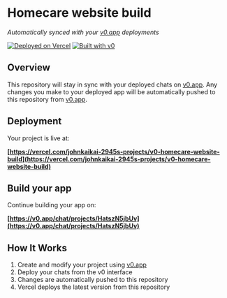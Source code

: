 # Homecare website build

*Automatically synced with your [v0.app](https://v0.app) deployments*

[![Deployed on Vercel](https://img.shields.io/badge/Deployed%20on-Vercel-black?style=for-the-badge&logo=vercel)](https://vercel.com/johnkaikai-2945s-projects/v0-homecare-website-build)
[![Built with v0](https://img.shields.io/badge/Built%20with-v0.app-black?style=for-the-badge)](https://v0.app/chat/projects/HatszN5jbUv)

## Overview

This repository will stay in sync with your deployed chats on [v0.app](https://v0.app).
Any changes you make to your deployed app will be automatically pushed to this repository from [v0.app](https://v0.app).

## Deployment

Your project is live at:

**[https://vercel.com/johnkaikai-2945s-projects/v0-homecare-website-build](https://vercel.com/johnkaikai-2945s-projects/v0-homecare-website-build)**

## Build your app

Continue building your app on:

**[https://v0.app/chat/projects/HatszN5jbUv](https://v0.app/chat/projects/HatszN5jbUv)**

## How It Works

1. Create and modify your project using [v0.app](https://v0.app)
2. Deploy your chats from the v0 interface
3. Changes are automatically pushed to this repository
4. Vercel deploys the latest version from this repository
